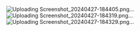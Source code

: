 ![Uploading Screenshot_20240427-184405.png…]()
![Uploading Screenshot_20240427-184319.png…]()
![Uploading Screenshot_20240427-184329.png…]()
